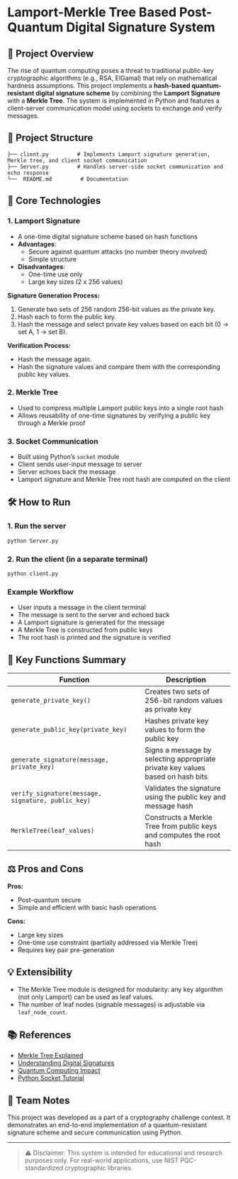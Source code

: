# Lamport-Merkle Tree Based Post-Quantum Digital Signature System

## 🔐 Project Overview
The rise of quantum computing poses a threat to traditional public-key cryptographic algorithms (e.g., RSA, ElGamal) that rely on mathematical hardness assumptions. This project implements a **hash-based quantum-resistant digital signature scheme** by combining the **Lamport Signature** with a **Merkle Tree**. The system is implemented in Python and features a client-server communication model using sockets to exchange and verify messages.

## 📁 Project Structure
```
├── client.py         # Implements Lamport signature generation, Merkle tree, and client socket communication
├── Server.py         # Handles server-side socket communication and echo response
└──  README.md         # Documentation
```

## 🧠 Core Technologies
### 1. Lamport Signature
- A one-time digital signature scheme based on hash functions
- **Advantages**:
  - Secure against quantum attacks (no number theory involved)
  - Simple structure
- **Disadvantages**:
  - One-time use only
  - Large key sizes (2 x 256 values)

**Signature Generation Process:**
1. Generate two sets of 256 random 256-bit values as the private key.
2. Hash each to form the public key.
3. Hash the message and select private key values based on each bit (0 → set A, 1 → set B).

**Verification Process:**
- Hash the message again.
- Hash the signature values and compare them with the corresponding public key values.

### 2. Merkle Tree
- Used to compress multiple Lamport public keys into a single root hash
- Allows reusability of one-time signatures by verifying a public key through a Merkle proof

### 3. Socket Communication
- Built using Python’s `socket` module
- Client sends user-input message to server
- Server echoes back the message
- Lamport signature and Merkle Tree root hash are computed on the client

## 🛠 How to Run
### 1. Run the server
```bash
python Server.py
```

### 2. Run the client (in a separate terminal)
```bash
python client.py
```

### Example Workflow
- User inputs a message in the client terminal
- The message is sent to the server and echoed back
- A Lamport signature is generated for the message
- A Merkle Tree is constructed from public keys
- The root hash is printed and the signature is verified

## 🧾 Key Functions Summary
| Function | Description |
|----------|-------------|
| `generate_private_key()` | Creates two sets of 256-bit random values as private key |
| `generate_public_key(private_key)` | Hashes private key values to form the public key |
| `generate_signature(message, private_key)` | Signs a message by selecting appropriate private key values based on hash bits |
| `verify_signature(message, signature, public_key)` | Validates the signature using the public key and message hash |
| `MerkleTree(leaf_values)` | Constructs a Merkle Tree from public keys and computes the root hash |

## ⚖️ Pros and Cons
**Pros:**
- Post-quantum secure
- Simple and efficient with basic hash operations

**Cons:**
- Large key sizes
- One-time use constraint (partially addressed via Merkle Tree)
- Requires key pair pre-generation

## 💡 Extensibility
- The Merkle Tree module is designed for modularity: any key algorithm (not only Lamport) can be used as leaf values.
- The number of leaf nodes (signable messages) is adjustable via `leaf_node_count`.

## 📚 References
- [Merkle Tree Explained](https://www.lesstif.com/security/merkle-tree-125305097.html)
- [Understanding Digital Signatures](https://m.blog.naver.com/jvioonpe/221384924295)
- [Quantum Computing Impact](https://www.lgcns.com/blog/it-trend/38169/)
- [Python Socket Tutorial](https://duri1994.github.io/python/python-socket-network/)

## 👥 Team Notes
This project was developed as a part of a cryptography challenge contest. It demonstrates an end-to-end implementation of a quantum-resistant signature scheme and secure communication using Python.

---

> ⚠️ Disclaimer: This system is intended for educational and research purposes only. For real-world applications, use NIST PQC-standardized cryptographic libraries.
